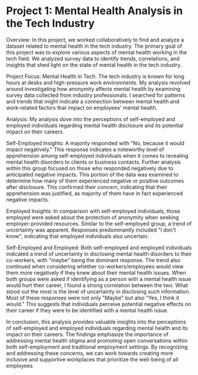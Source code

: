 # Project 1: Mental Health Analysis in the Tech Industry

  Overview: In this project, we worked collaboratively to find and analyze a dataset related to mental health in the tech industry. The primary goal of this project was to explore various aspects of mental health working in the tech field. We analyzed survey data to identify trends, correlations, and insights that shed light on the state of mental health in the tech industry. 

  Project Focus: Mental Health in Tech. The tech industry is known for long hours at desks and high-pressure work environments. My analysis revolved around investigating how anonymity affects mental health by examining survey data collected from industry professionals. I searched for patterns and trends that might indicate a connection between mental health and work-related factors that impact on employees' mental health.

  Analysis: My analysis dove into the perceptions of self-employed and employed individuals regarding mental health disclosure and its potential impact on their careers.
      
  Self-Employed Insights: A majority responded with "No, because it would impact negatively." This response indicates a noteworthy level of apprehension among self-employed individuals when it comes to revealing mental health disorders to clients or business contacts. Further analysis within this group focused on those who responded negatively due to anticipated negative impacts. This portion of the data was examined to determine how many of them experienced negative or positive outcomes after disclosure. This confirmed their concern, indicating that their apprehension was justified, as majority of them have in fact experienced negative impacts. 
 
  Employed Insights: In comparison with self-employed individuals, those employed were asked about the protection of anonymity when seeking employer-provided resources. Similar to the self-employed group, a trend of uncertainty was apparent. Responses predominantly included "I don't know", indicating that employed individuals also uncertain.

  Self-Employed and Employed: Both self-employed and employed individuals indicated a trend of uncertainty in disclosing mental health disorders to their co-workers, with "maybe" being the dominant response. The trend also continued when considering whether co-workers/employees would view them more negatively if they knew about their mental health issues. When both groups were asked if identifying as a person with a mental health issue would hurt their career, I found a strong correlation between the two. What stood out the most is the level of uncertainty in disclosing such information. Most of these responses were not only "Maybe" but also "Yes, I think it would." This suggests that individuals perceive potential negative effects on their career if they were to be identified with a mental health issue.

  In conclusion, this analysis provides valuable insights into the perceptions of self-employed and employed individuals regarding mental health and its impact on their careers. The findings emphasize the importance of addressing mental health stigma and promoting open conversations within both self-employment and traditional employment settings. By recognizing and addressing these concerns, we can work towards creating more inclusive and supportive workplaces that prioritize the well-being of all employees
